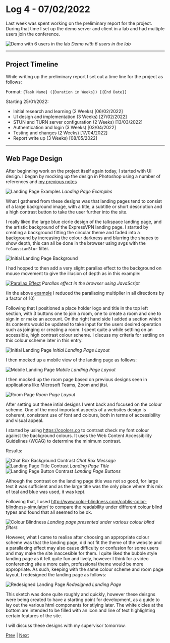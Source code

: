 # Log 4 - 07/02/2022
Last week was spent working on the preliminary report for the project. During that time I set up the demo server and client in a lab and had multiple users join the conference.

![Demo with 6 users in the lab](../../images/sixUserDemo.png)
*Demo with 6 users in the lab*

---
## Project Timeline

While writing up the preliminary report I set out a time line for the project as follows:

Format: 
`{Task Name} ({Duration in Weeks}) [{End Date}]`

Starting 25/01/2022: 
- Initial research and learning (2 Weeks) [06/02/2022]
- UI design and implementation (3 Weeks) [27/02/2022]
- STUN and TURN server configuration (2 Weeks) [13/03/2022]
- Authentication and login (3 Weeks) [03/04/2022]
- Testing and changes (2 Weeks) [17/04/2022]
- Report write up (3 Weeks) [08/05/2022] 

---
## Web Page Design

After beginning work on the project itself again today, I started with UI design. I began by mocking up the design in Photoshop using a number of references and [my previous notes](../jan/26012022.md)

![Landing Page Examples](../../images/landingPages.png)
*Landing Page Examples*

What I gathered from these designs was that landing pages tend to consist of a large background image, with a title, a subtitle or short description and a high contrast button to take the user further into the site.

I really liked the large blue cicrle design of the talkspace landing page, and the artistic background of the ExpressVPN landing page. I started by creating a background fitting the circular theme and faded into a background by increasing the colour darkness and blurring the shapes to show depth, this can all be done in the browser using svgs with the `feGaussianBlur` filter.

![Initial Landing Page Background](../../images/background.png)

I had hopped to then add a very slight parallax effect to the background on mouse movement to give the illusion of depth as in this example:

[![Parallax Effect](../../images/parallaxExample.gif)](https://codepen.io/oscicen/pen/zyJeJw)
*Parallax effect in the browser using JavaScript*

(In the above [example](https://codepen.io/oscicen/pen/zyJeJw) I reduced the parallaxing multiplier in all directions by a factor of 10)

Following that I positioned a place holder logo and title in the top left section, with 3 buttons one to join a room, one to create a room and one to sign in or make an account. On the right hand side I added a section which its contents would be updated to take input for the users desired operation such as joinging or creating a room. I spent quite a while settling on an accessible, high contrast colour scheme. I discuss my criteria for settling on this colour scheme later in this entry.

![Initial Landing Page](../../images/initialLandingPage.png)
*Initial Landing Page Layout*

I then mocked up a mobile view of the landing page as follows:

![Mobile Landing Page](../../images/mobileLandingPage.png)
*Mobile Landing Page Layout*

I then mocked up the room page based on previous designs seen in applications like Microsoft Teams, Zoom and jitsi.

![Room Page](./../../images/roomPage.png)
*Room Page Layout*

After setting out these intial designs I went back and focused on the colour scheme. One of the most important aspects of a websites design is coherent, consistent use of font and colours, both in terms of accessibility and visual appeal.

I started by using https://coolors.co to contrast check my font colour against the background colours. It uses the Web Content Accessibility Guidelines (WCAG) to determine the minimum contrast.

Results:

![Chat Box Background Contrast](../../images/darkBG.png)
*Chat Box Message*
![Landing Page Title Contrast](../../images/lightBG.png)
*Landing Page Title*
![Landing Page Button Contrast](../../images/buttonContrast.png)
*Landing Page Buttons*

Although the contrast on the landing page title was not so good, for large text it was sufficient and as the large title was the only place where this mix of teal and blue was used, it was kept.

Following that, I used http://www.color-blindness.com/coblis-color-blindness-simulator/ to compare the readability under different colour blind types and found that all seemed to be ok.

![Colour Blindness](../../images/colourBlindComparison.png)
*Landing page presented under various colour blind filters*

However, what I came to realise after choosing an appropriate colour scheme was that the landing page, did not fit the theme of the website and a parallaxing effect may also cause difficulty or confusion for some users and may make the site inaccesible for them. I quite liked the bubble style landing page as it felt quite fun and lively, however I think for a video conferencing site a more calm, professional theme would be more appropriate. As such, keeping with the same colour scheme and room page layout, I redesigned the landing page as follows:

![Redesigned Landing Page](../../images/boring.png)
*Redesigned Landing Page*

This sketch was done quite roughly and quickly, however these deisgns were being created to have a starting point for development, as a guide to lay out the various html components for stlying later. The white cicles at the bottom are intended to be filled with an icon and line of text highlighting certain features of the site. 

I will discuss these designs with my supervisor tomorrow.

[Prev](../jan/28012022.md) | [Next](08022022.md)